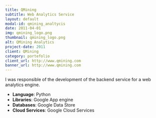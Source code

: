 ```yaml
---
title: QMining
subtitle: Web Analytics Service
layout: default
modal-id: qmining_analtycis
date: 2011-04-01
img: qmining_logo.png
thumbnail: qmining_logo.png
alt: QMining Analytics
project-date: 2011
client: QMining
category: portefolio
client_url: http://www.qmining.com
banner_url: http://www.qmining.com
---
```


I was responsible of the development of the backend service for a web analytics engine.

- **Language**: Python
- **Libraries**: Google App engine
- **Databases**:  Google Data Store
- **Cloud Services**: Google Cloud Services